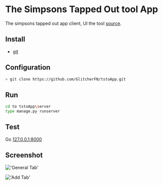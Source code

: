 The Simpsons Tapped Out tool App
================================

The simpsons tapped out app client, UI the tool [source](https://github.com/schdub/tsto).

Install
------------
- [git ](https://git-scm.com)

Configuration
-------------

```bash
> git clone https://github.com/GlitcherFN/tstoApp.git
```

Run
---

```bash
cd to tstoApp\server
type manage.py runserver
```

Test
-----

Go [127.0.0.1:8000](http://127.0.0.1:8000)

Screenshot
----------

!['General Tab'](/server/core/static/media/screenshot_1.png)

!['Add Tab'](/server/core/static/media/screenshot.png)
